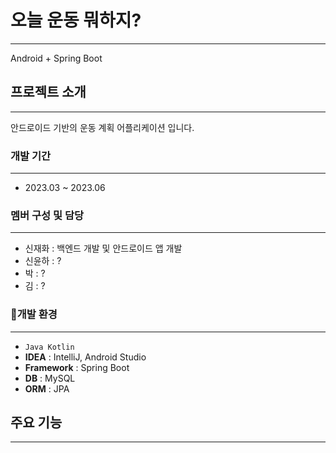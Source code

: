 # 오늘 운동 뭐하지?

---
Android + Spring Boot

## 프로젝트 소개

---
안드로이드 기반의 운동 계획 어플리케이션 입니다.

### 개발 기간

---
- 2023.03 ~ 2023.06

### 멤버 구성 및 담당

---
- 신재화 : 백엔드 개발 및 안드로이드 앱 개발
- 신윤하 : ?
- 박 : ?
- 김 : ?

### 📌개발 환경

---
- `Java Kotlin`
- **IDEA** : IntelliJ, Android Studio
- **Framework** : Spring Boot
- **DB** : MySQL
- **ORM** : JPA

## 주요 기능

---
